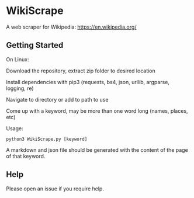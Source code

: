 #  WikiScrape

A web scraper for Wikipedia: https://en.wikipedia.org/

## Getting Started

On Linux:

Download the repository, extract zip folder to desired location

Install dependencies with pip3 (requests, bs4, json, urllib, argparse, logging, re)

Navigate to directory or add to path to use

Come up with a keyword, may be more than one word long (names, places, etc)

Usage:
```
python3 WikiScrape.py [keyword]
```
A markdown and json file should be generated with the content of the page of that keyword.

## Help

Please open an issue if you require help.
